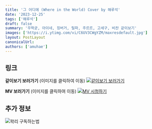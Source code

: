```yaml
---
title: '그 어디에 (Where in the World) Cover by 해루석'
date: '2023-12-25'
tags: ['해루석']
draft: false
summary: '우왁굳, 아이네, 징버거, 릴파, 주르르, 고세구, 비챤 같이보기'
images: ['https://i.ytimg.com/vi/C6UV3CWgYZM/maxresdefault.jpg']
layout: PostLayout
canonicalUrl:
authors: ['amuhae']
---
```


## 링크

**같이보기 보러가기** (이미지를 클릭하여 이동)
[![같이보기 보러가기](../static/images/logo.png)](https://cafe.naver.com/steamindiegame/14176184)

**MV 보러가기** (이미지를 클릭하여 이동)
[![MV 시청하기](https://i.ytimg.com/vi/C6UV3CWgYZM/maxresdefault.jpg)](https://youtu.be/C6UV3CWgYZM?si=5RqTKsb2PJheeumZ)

## 추가 정보

![왁리 구독하는법](../static/images/sub.gif)
